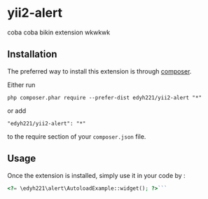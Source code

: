 yii2-alert
==========
coba coba bikin extension wkwkwk

Installation
------------

The preferred way to install this extension is through [composer](http://getcomposer.org/download/).

Either run

```
php composer.phar require --prefer-dist edyh221/yii2-alert "*"
```

or add

```
"edyh221/yii2-alert": "*"
```

to the require section of your `composer.json` file.


Usage
-----

Once the extension is installed, simply use it in your code by  :

```php
<?= \edyh221\alert\AutoloadExample::widget(); ?>```